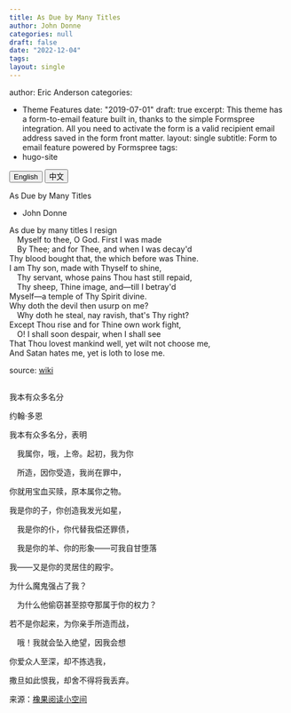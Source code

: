 ```yaml
---
title: As Due by Many Titles 
author: John Donne
categories: null
draft: false
date: "2022-12-04"
tags:
layout: single
---
```



author: Eric Anderson
categories:
- Theme Features
date: "2019-07-01"
draft: true
excerpt: This theme has a form-to-email feature built in, thanks to the simple Formspree
  integration. All you need to activate the form is a valid recipient email address
  saved in the form front matter.
layout: single
subtitle: Form to email feature powered by Formspree
tags:
- hugo-site



<!-- Tab links -->
<div class="tab">
  <button class="tablinks active" onclick="tablabel(event, 'english')">English</button>
  <button class="tablinks" onclick="tablabel(event, 'chinese')">中文</button>
  
</div>

<!-- Tab content -->
<div id="english" class="tabcontent" style="display:block">

As Due by Many Titles

- John Donne  

As due by many titles I resign  
&emsp;Myself to thee, O God. First I was made  
&emsp;By Thee; and for Thee, and when I was decay'd  
Thy blood bought that, the which before was Thine.  
I am Thy son, made with Thyself to shine,  
&emsp;Thy servant, whose pains Thou hast still repaid,  
&emsp;Thy sheep, Thine image, and—till I betray'd  
Myself—a temple of Thy Spirit divine.  
Why doth the devil then usurp on me?  
&emsp;Why doth he steal, nay ravish, that's Thy right?  
Except Thou rise and for Thine own work fight,  
&emsp;O! I shall soon despair, when I shall see  
That Thou lovest mankind well, yet wilt not choose me,  
And Satan hates me, yet is loth to lose me.

source: <a href = "https://en.wikipedia.org/wiki/As_Due_By_Many_Titles" target="_blank" rel="noopener noreferrer">wiki</a>
</div>

<div id="chinese" class="tabcontent">
  <h2></h2>
  
我本有众多名分    

约翰·多恩  


我本有众多名分，表明

&emsp;我属你，哦，上帝。起初，我为你

&emsp;所造，因你受造，我尚在罪中，

你就用宝血买赎，原本属你之物。

我是你的子，你创造我发光如星，

&emsp;我是你的仆，你代替我偿还罪债，

&emsp;我是你的羊、你的形象——可我自甘堕落

我——又是你的灵居住的殿宇。

为什么魔鬼强占了我？

&emsp;为什么他偷窃甚至掠夺那属于你的权力？

若不是你起来，为你亲手所造而战，

&emsp;哦！我就会坠入绝望，因我会想

你爱众人至深，却不拣选我，

撒旦如此恨我，却舍不得将我丢弃。

来源：<a href = "https://mp.weixin.qq.com/s/ahsuPvi9YqjzEyPyydqMkQ" target="_blank" rel="noopener noreferrer">橡果阅读小空间</a>
</div>



